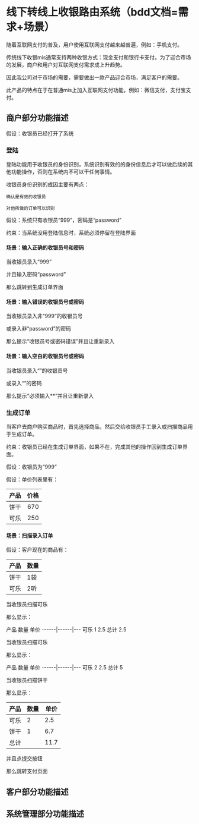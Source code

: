# 线下转线上收银路由系统（bdd文档=需求+场景）

  随着互联网支付的普及，用户使用互联网支付越来越普遍，例如：手机支付。
  
  传统线下收银mis通常支持两种收银方式：现金支付和银行卡支付。为了迎合市场的发展，商户和用户对互联网支付需求成上升趋势。
  
  因此我公司对于市场的需要，需要做出一款产品迎合市场，满足客户的需要。
  
  此产品的特点在于在普通mis上加入互联网支付功能，例如：微信支付，支付宝支付。

## 商户部分功能描述

  假设：收银员已经打开了系统
  
### 登陆
  登陆功能用于收银员的身份识别，系统识别有效的的身份信息后才可以做后续的其他功能操作，否则在系统内不可以干任何事情。
  
  收银员身份识别的成因主要有两点：
  
    确认是有效的收银员
    
    对他所做的订单可以识别

  假设：系统只有收银员“999”，密码是“password”
  
  约束：当系统没用登陆信息时，系统必须停留在登陆界面
  
#### 场景：输入正确的收银员号和密码

  当收银员录入“999”
  
  并且输入密码“password”
  
  那么跳转到生成订单界面
  
#### 场景：输入错误的收银员号或密码

  当收银员录入非“999”的收银员号
  
  或录入非“password”的密码
  
  那么提示“收银员号或密码错误”并且让重新录入

#### 场景：输入空白的收银员号或密码
  当收银员录入“”的收银员号
  
  或录入“”的密码
  
  那么提示“必须输入**”并且让重新录入

### 生成订单
  当客户去商户购买商品时，首先选择商品，然后交给收银员手工录入或扫描商品用于生成订单。
  
  约束：收银员已经在生成订单界面，如果不在，完成其他的操作回到生成订单界面。
  
  假设：收银员为“999”
  
  假设：单价列表里有：
  
   产品 | 价格 
   ---- | ----:
   饼干 | 670
   可乐 | 250  

#### 场景：扫描录入订单

  假设：客户现在的商品有：
  
   产品 | 数量 
  ------|------
   饼干 | 1袋
   可乐 | 2听
  
  当收银员扫描可乐
  
  那么显示：
  
   产品  数量  单价
  ------|------|---
   可乐  1     2.5
   总计        2.5
  
  当收银员扫描可乐
  
  那么显示：
  
   产品  数量  单价 
  ------|------|---
   可乐  2     2.5
   总计        5
  
  当收银员扫描饼干
  
  那么显示：
  
   产品 | 数量 | 单价 
  ------|------|------
   可乐 | 2    | 2.5
   饼干 | 1    | 6.7
   总计 |      | 11.7
  
  并且点提交按钮
  
  那么跳转支付页面

## 客户部分功能描述

## 系统管理部分功能描述
